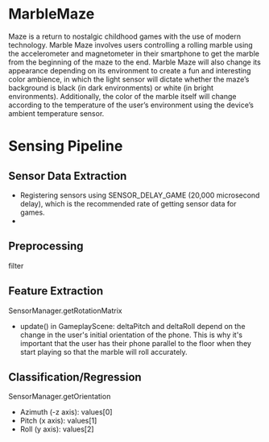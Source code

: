 # MarbleMaze
Maze is a return to nostalgic childhood games with the use of modern technology. Marble Maze involves users controlling a rolling marble 
using the accelerometer and magnetometer in their smartphone to get the marble from the 
beginning of the maze to the end. Marble Maze will also change its appearance depending on 
its environment to create a fun and interesting color ambience, in which the light sensor will 
dictate whether the maze’s background is black (in dark environments) or white (in bright 
environments). Additionally, the color of the marble itself will change according to the 
temperature of the user’s environment using the device’s ambient temperature sensor.

# Sensing Pipeline
## Sensor Data Extraction
- Registering sensors using SENSOR_DELAY_GAME (20,000 microsecond delay), which is the recommended rate of getting sensor data for games.
- 


## Preprocessing
filter

## Feature Extraction
SensorManager.getRotationMatrix
- update() in GameplayScene: deltaPitch and deltaRoll depend on the change in the user's initial orientation of the phone. This is why it's important that the user has their phone parallel to the floor when they start playing so that the marble will roll accurately.

## Classification/Regression
SensorManager.getOrientation
- Azimuth (-z axis): values[0]
- Pitch (x axis): values[1]
- Roll (y axis): values[2]
